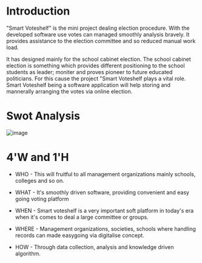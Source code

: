 # Introduction
 "Smart Voteshelf" is the mini project dealing election procedure. With the developed software use votes can managed smoothly analysis bravely.
It provides assistance to the election committee and so reduced manual work load.

It has designed mainly for the school cabinet election. The school cabinet election is something which provides different positioning to the school students as leader; moniter and proves pioneer to future educated politicians. For this cause the project "Smart Voteshelf plays a vital role. Smart Voteshelf being a software application will help storing and mannerally arranging the votes via online election.

 # Swot  Analysis
 ![image](https://user-images.githubusercontent.com/101030175/161442900-2b625128-3bab-49b1-9c2f-a22e82c4719b.png)



# 4'W and 1'H
- WHO - This will fruitful to all management organizations mainly schools, colleges and so on.

- WHAT - It's smoothly driven software, providing convenient and easy going voting platform

- WHEN - Smart voteshelf is a very important soft platform in today's era when it's comes to deal a large committee or groups.

- WHERE - Management organizations, societies, schools where handling records can made easygoing via digitalise concept.

- HOW - Through data collection, analysis and knowledge driven algorithm.

